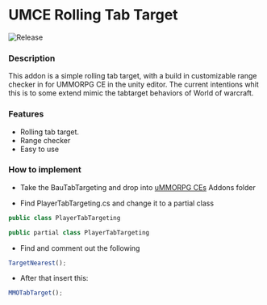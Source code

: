 # UMCE Rolling Tab Target
![Release](https://img.shields.io/badge/release-v0.0.1-blue "Release")
### Description
This addon is a simple rolling tab target, with a build in customizable range checker in for UMMORPG CE in the unity editor. The current intentions whit this is to some extend mimic the tabtarget behaviors of World of warcraft.

### Features

- Rolling tab target.
- Range  checker
- Easy to use


### How to implement

- Take the BauTabTargeting and drop into [uMMORPG CEs](https://assetstore.unity.com/packages/templates/systems/ummorpg-components-edition-159401 "uMMORPG CEs") Addons folder

- Find PlayerTabTargeting.cs and change it to a partial class

```javascript
public class PlayerTabTargeting 
```
```javascript
public partial class PlayerTabTargeting
```

- Find and comment out the following

```javascript
TargetNearest();
```
- After that insert this:

```javascript
MMOTabTarget();
```

